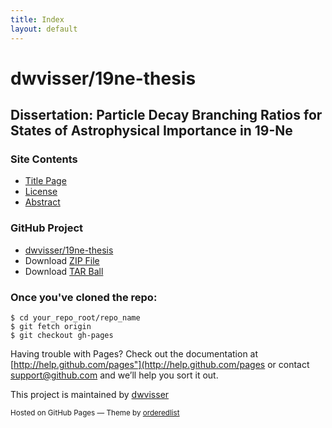 ```yaml
---
title: Index
layout: default
---
```


# dwvisser/19ne-thesis

## Dissertation: Particle Decay Branching Ratios for States of Astrophysical Importance in 19-Ne

### Site Contents
* [Title Page]({{site.baseurl}}/title-page)
* [License]({{site.baseurl}}/license)
* [Abstract]({{site.baseurl}}/abstract)

### GitHub Project

* [dwvisser/19ne-thesis](https://github.com/dwvisser/19ne-thesis)
* Download [ZIP File](https://github.com/dwvisser/19ne-thesis/zipball/master)
* Download [TAR Ball](https://github.com/dwvisser/19ne-thesis/tarball/master)

### Once you've cloned the repo:

    $ cd your_repo_root/repo_name
    $ git fetch origin
    $ git checkout gh-pages

Having trouble with Pages? Check out the documentation at [http://help.github.com/pages"](http://help.github.com/pages</a> or contact <a href="mailto:support@github.com">support@github.com</a> and we’ll help you sort it out.</p>

<p>This project is maintained by <a href="https://github.com/dwvisser">dwvisser</a></p>
<p><small>Hosted on GitHub Pages &mdash; Theme by <a href="https://github.com/orderedlist">orderedlist</a></small></p>